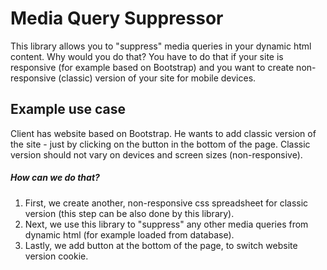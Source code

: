 # Media Query Suppressor
This library allows you to "suppress" media queries in your dynamic html content.
Why would you do that? You have to do that if your site is responsive (for example based on Bootstrap) and you want to create non-responsive (classic) version of your site for mobile devices.

## Example use case
Client has website based on Bootstrap.
He wants to add classic version of the site - just by clicking on the button in the bottom of the page.
Classic version should not vary on devices and screen sizes (non-responsive).

##### How can we do that?

1. First, we create another, non-responsive css spreadsheet for classic version (this step can be also done by this library).
2. Next, we use this library to "suppress" any other media queries from dynamic html (for example loaded from database).
3. Lastly, we add button at the bottom of the page, to switch website version cookie.